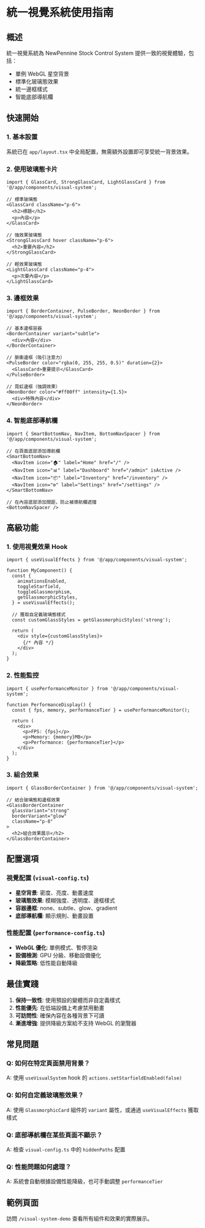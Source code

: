 # 統一視覺系統使用指南

## 概述

統一視覺系統為 NewPennine Stock Control System 提供一致的視覺體驗，包括：
- 單例 WebGL 星空背景
- 標準化玻璃態效果
- 統一邊框樣式
- 智能底部導航欄

## 快速開始

### 1. 基本設置

系統已在 `app/layout.tsx` 中全局配置，無需額外設置即可享受統一背景效果。

### 2. 使用玻璃態卡片

```tsx
import { GlassCard, StrongGlassCard, LightGlassCard } from '@/app/components/visual-system';

// 標準玻璃態
<GlassCard className="p-6">
  <h2>標題</h2>
  <p>內容</p>
</GlassCard>

// 強效果玻璃態
<StrongGlassCard hover className="p-6">
  <h2>重要內容</h2>
</StrongGlassCard>

// 輕效果玻璃態
<LightGlassCard className="p-4">
  <p>次要內容</p>
</LightGlassCard>
```

### 3. 邊框效果

```tsx
import { BorderContainer, PulseBorder, NeonBorder } from '@/app/components/visual-system';

// 基本邊框容器
<BorderContainer variant="subtle">
  <div>內容</div>
</BorderContainer>

// 脈衝邊框（吸引注意力）
<PulseBorder color="rgba(0, 255, 255, 0.5)" duration={2}>
  <GlassCard>重要提示</GlassCard>
</PulseBorder>

// 霓虹邊框（強調效果）
<NeonBorder color="#ff00ff" intensity={1.5}>
  <div>特殊內容</div>
</NeonBorder>
```

### 4. 智能底部導航欄

```tsx
import { SmartBottomNav, NavItem, BottomNavSpacer } from '@/app/components/visual-system';

// 在頁面底部添加導航欄
<SmartBottomNav>
  <NavItem icon="🏠" label="Home" href="/" />
  <NavItem icon="📊" label="Dashboard" href="/admin" isActive />
  <NavItem icon="📦" label="Inventory" href="/inventory" />
  <NavItem icon="⚙️" label="Settings" href="/settings" />
</SmartBottomNav>

// 在內容底部添加間距，防止被導航欄遮擋
<BottomNavSpacer />
```

## 高級功能

### 1. 使用視覺效果 Hook

```tsx
import { useVisualEffects } from '@/app/components/visual-system';

function MyComponent() {
  const {
    animationsEnabled,
    toggleStarfield,
    toggleGlassmorphism,
    getGlassmorphicStyles,
  } = useVisualEffects();

  // 獲取自定義玻璃態樣式
  const customGlassStyles = getGlassmorphicStyles('strong');

  return (
    <div style={customGlassStyles}>
      {/* 內容 */}
    </div>
  );
}
```

### 2. 性能監控

```tsx
import { usePerformanceMonitor } from '@/app/components/visual-system';

function PerformanceDisplay() {
  const { fps, memory, performanceTier } = usePerformanceMonitor();

  return (
    <div>
      <p>FPS: {fps}</p>
      <p>Memory: {memory}MB</p>
      <p>Performance: {performanceTier}</p>
    </div>
  );
}
```

### 3. 組合效果

```tsx
import { GlassBorderContainer } from '@/app/components/visual-system';

// 結合玻璃態和邊框效果
<GlassBorderContainer 
  glassVariant="strong" 
  borderVariant="glow"
  className="p-8"
>
  <h2>組合效果展示</h2>
</GlassBorderContainer>
```

## 配置選項

### 視覺配置 (`visual-config.ts`)

- **星空背景**: 密度、亮度、動畫速度
- **玻璃態效果**: 模糊強度、透明度、邊框樣式
- **容器邊框**: none、subtle、glow、gradient
- **底部導航欄**: 顯示規則、動畫設置

### 性能配置 (`performance-config.ts`)

- **WebGL 優化**: 單例模式、暫停渲染
- **設備檢測**: GPU 分級、移動設備優化
- **降級策略**: 低性能自動降級

## 最佳實踐

1. **保持一致性**: 使用預設的變體而非自定義樣式
2. **性能優先**: 在低端設備上考慮禁用動畫
3. **可訪問性**: 確保內容在各種背景下可讀
4. **漸進增強**: 提供降級方案給不支持 WebGL 的瀏覽器

## 常見問題

### Q: 如何在特定頁面禁用背景？
A: 使用 `useVisualSystem` hook 的 `actions.setStarfieldEnabled(false)`

### Q: 如何自定義玻璃態效果？
A: 使用 `GlassmorphicCard` 組件的 `variant` 屬性，或通過 `useVisualEffects` 獲取樣式

### Q: 底部導航欄在某些頁面不顯示？
A: 檢查 `visual-config.ts` 中的 `hiddenPaths` 配置

### Q: 性能問題如何處理？
A: 系統會自動根據設備性能降級，也可手動調整 `performanceTier`

## 範例頁面

訪問 `/visual-system-demo` 查看所有組件和效果的實際展示。